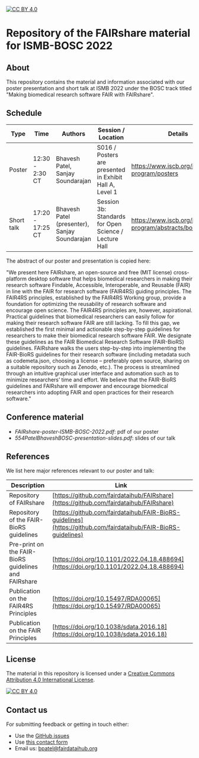 [![CC BY 4.0][cc-by-shield]][cc-by]

[cc-by]: http://creativecommons.org/licenses/by/4.0/
[cc-by-shield]: https://img.shields.io/badge/License-CC%20BY%204.0-lightgrey.svg
[cc-by-image]: https://i.creativecommons.org/l/by/4.0/88x31.png

# Repository of the FAIRshare material for ISMB-BOSC 2022

## About

This repository contains the material and information associated with our poster presentation and short talk at ISMB 2022 under the BOSC track titled "Making biomedical research software FAIR with FAIRshare".

## Schedule

| Type            | Time             | Authors                          | Session / Location                                              | Details |
| --------------- | -----------------|--------------------------------- |------------------------------------------------------ |------------------- |
| Poster          | 12:30 - 2:30 CT  |Bhavesh Patel, Sanjay Soundarajan | S016 / Posters are presented in Exhibit Hall A, Level 1 | https://www.iscb.org/ismb2022-program/posters |
| Short talk      | 17:20 - 17:25 CT |Bhavesh Patel (presenter), Sanjay Soundarajan | Session 3b: Standards for Open Science / Lecture Hall                                          | https://www.iscb.org/ismb2022-program/abstracts/bosc |


The abstract of our poster and presentation is copied here:

"We present here FAIRshare, an open-source and free (MIT license) cross-platform desktop software that helps biomedical researchers in making their research software Findable, Accessible, Interoperable, and Reusable (FAIR) in line with the FAIR for research software (FAIR4RS) guiding principles. The FAIR4RS principles, established by the FAIR4RS Working group, provide a foundation for optimizing the reusability of research software and encourage open science. The FAIR4RS principles are, however, aspirational. Practical guidelines that biomedical researchers can easily follow for making their research software FAIR are still lacking. To fill this gap, we established the first minimal and actionable step-by-step guidelines for researchers to make their biomedical research software FAIR. We designate these guidelines as the FAIR Biomedical Research Software (FAIR-BioRS) guidelines. FAIRshare walks the users step-by-step into implementing the FAIR-BioRS guidelines for their research software (including metadata such as codemeta.json, choosing a license – preferably open source, sharing on a suitable repository such as Zenodo, etc.). The process is streamlined through an intuitive graphical user interface and automation such as to minimize researchers’ time and effort. We believe that the FAIR-BioRS guidelines and FAIRshare will empower and encourage biomedical researchers into adopting FAIR and open practices for their research software."


## Conference material

- *FAIRshare-poster-ISMB-BOSC-2022.pdf*: pdf of our poster
- *554PatelBhaveshBOSC-presentation-slides.pdf*: slides of our talk


## References

We list here major references relevant to our poster and talk:

| Description                                         | Link                                                              |
| --------------------------------------------------  | ----------------------------------------------------------------- |
| Repository of FAIRshare                             | [https://github.com/fairdataihub/FAIRshare](https://github.com/fairdataihub/FAIRshare)  |
| Repository of the FAIR-BioRS guidelines             | [https://github.com/fairdataihub/FAIR-BioRS-guidelines](https://github.com/fairdataihub/FAIR-BioRS-guidelines) |
| Pre-print on the FAIR-BioRS guidelines and FAIRshare  | [https://doi.org/10.1101/2022.04.18.488694](https://doi.org/10.1101/2022.04.18.488694) |
| Publication on the FAIR4RS Principles  | [https://doi.org/10.15497/RDA00065](https://doi.org/10.15497/RDA00065) |
| Publication on the FAIR Principles  | [https://doi.org/10.1038/sdata.2016.18](https://doi.org/10.1038/sdata.2016.18) |

## License
The material in this repository is licensed under a
[Creative Commons Attribution 4.0 International License][cc-by].

[![CC BY 4.0][cc-by-image]][cc-by]

## Contact us
For submitting feedback or getting in touch either:
- Use the [GitHub issues](https://github.com/fairdataihub/FAIR-BioRS-data/issues) 
- Use [this contact form](https://tally.so/r/wLZJz2)
- Email us: bpatel@fairdataihub.org


